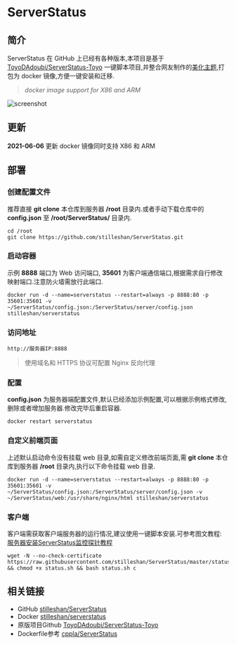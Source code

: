 # ServerStatus
## 简介
ServerStatus 在 GitHub 上已经有各种版本,本项目是基于 [ToyoDAdoubi/ServerStatus-Toyo](https://github.com/ToyoDAdoubi/ServerStatus-Toyo) 一键脚本项目,并整合网友制作的[美化主题](https://www.hostloc.com/thread-494384-1-1.html),打包为 docker 镜像,方便一键安装和迁移.
> *docker image support for X86 and ARM*

![screenshot](https://raw.githubusercontent.com/stilleshan/ServerStatus/master/screenshot.jpg)

## 更新
**2021-06-06** 更新 docker 镜像同时支持 X86 和 ARM

## 部署
### 创建配置文件
推荐直接 **git clone** 本仓库到服务器 **/root** 目录内.或者手动下载仓库中的 **config.json** 至 **/root/ServerStatus/** 目录内.
```shell
cd /root
git clone https://github.com/stilleshan/ServerStatus.git
```

### 启动容器
示例 **8888** 端口为 Web 访问端口, **35601** 为客户端通信端口,根据需求自行修改映射端口.注意防火墙需放行此端口.
```shell
docker run -d --name=serverstatus --restart=always -p 8888:80 -p 35601:35601 -v ~/ServerStatus/config.json:/ServerStatus/server/config.json stilleshan/serverstatus
```

### 访问地址
```
http://服务器IP:8888
```
> 使用域名和 HTTPS 协议可配置 Nginx 反向代理


### 配置
**config.json** 为服务器端配置文件,默认已经添加示例配置,可以根据示例格式修改,删除或者增加服务器.修改完毕后重启容器.
```shell
docker restart serverstatus
```

### 自定义前端页面
上述默认启动命令没有挂载 web 目录,如需自定义修改前端页面,需 **git clone** 本仓库到服务器 **/root** 目录内,执行以下命令挂载 web 目录.
```shell
docker run -d --name=serverstatus --restart=always -p 8888:80 -p 35601:35601 -v ~/ServerStatus/config.json:/ServerStatus/server/config.json -v ~/ServerStatus/web:/usr/share/nginx/html stilleshan/serverstatus
```

### 客户端
客户端需获取客户端服务器的运行情况,建议使用一键脚本安装.可参考图文教程: [服务器安装ServerStatus监控探针教程](https://www.ioiox.com/archives/27.html)
```shell
wget -N --no-check-certificate https://raw.githubusercontent.com/stilleshan/ServerStatus/master/status.sh && chmod +x status.sh && bash status.sh c
```

## 相关链接
- GitHub [stilleshan/ServerStatus](https://github.com/stilleshan/ServerStatus)
- Docker [stilleshan/serverstatus](https://hub.docker.com/r/stilleshan/serverstatus)
- 原版项目Github [ToyoDAdoubi/ServerStatus-Toyo](https://github.com/ToyoDAdoubi/ServerStatus-Toyo)
- Dockerfile参考 [cppla/ServerStatus](https://github.com/cppla/ServerStatus)